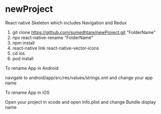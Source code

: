 # newProject
React native Skeleton which includes Navigation and Redux


1. git clone https://github.com/sumedhtare/newProject.git "FolderName"
2. npx react-native-rename "FolderName"
3. npm install
4. react-native link react-native-vector-icons
5. cd ios
6. pod install

To rename App in Android

navigate to android/app/src/res/values/strings.xml
and change your app name


To rename App in iOS

Open your project in xcode 
and open Info.plist and change Bundle display name
